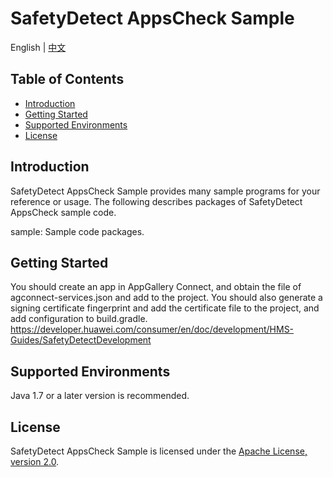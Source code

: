 # SafetyDetect AppsCheck Sample
English | [中文](https://github.com/HMS-Core/hms-safetydetect-demo-kotlin/blob/master/SafetyDetect-AppsCheck-Kotlin-Demo/README_ZH.md)


## Table of Contents

 * [Introduction](#introduction)
 * [Getting Started](#getting-started)
 * [Supported Environments](#supported-environments)
 * [License](#license)


## Introduction
SafetyDetect AppsCheck Sample provides many sample programs for your reference or usage.
The following describes packages of SafetyDetect AppsCheck sample code.
    
sample: Sample code packages. 


## Getting Started
You should create an app in AppGallery Connect, and obtain the file of agconnect-services.json and add to the project.
You should also generate a signing certificate fingerprint and add the certificate file to the project, and add configuration to build.gradle.
https://developer.huawei.com/consumer/en/doc/development/HMS-Guides/SafetyDetectDevelopment

## Supported Environments
Java 1.7 or a later version is recommended.

##  License
SafetyDetect AppsCheck Sample is licensed under the [Apache License, version 2.0](http://www.apache.org/licenses/LICENSE-2.0).
